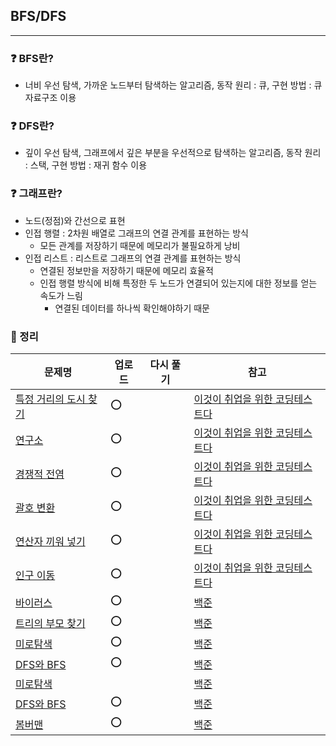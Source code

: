 ## BFS/DFS
-----
### ❓ BFS란?
- 너비 우선 탐색, 가까운 노드부터 탐색하는 알고리즘, 동작 원리 : 큐, 구현 방법 : 큐 자료구조 이용
### ❓ DFS란?
- 깊이 우선 탐색, 그래프에서 깊은 부분을 우선적으로 탐색하는 알고리즘, 동작 원리 : 스택, 구현 방법 : 재귀 함수 이용
### ❓ 그래프란?
- 노드(정점)와 간선으로 표현
- 인접 행렬 : 2차원 배열로 그래프의 연결 관계를 표현하는 방식
  - 모든 관계를 저장하기 때문에 메모리가 불필요하게 낭비
- 인접 리스트 : 리스트로 그래프의 연결 관계를 표현하는 방식
  - 연결된 정보만을 저장하기 때문에 메모리 효율적
  - 인접 행렬 방식에 비해 특정한 두 노드가 연결되어 있는지에 대한 정보를 얻는 속도가 느림
    - 연결된 데이터를 하나씩 확인해야하기 때문
### 🔖 정리
|문제명|업로드|다시 풀기|참고|
|-----|----|----|----|
|[특정 거리의 도시 찾기](https://github.com/soocy0718/python/tree/main/coding_study/BFS_DFS/%EC%9D%B4%EC%BD%94%ED%85%8C_15_%EC%BD%94%EB%93%9C%20%EC%84%A4%EB%AA%85)|⭕||[이것이 취업을 위한 코딩테스트다](https://github.com/ndb796/python-for-coding-test)|
|[연구소](https://github.com/soocy0718/python/blob/main/coding_study/BFS_DFS/%EC%9D%B4%EC%BD%94%ED%85%8C_16_%EC%97%B0%EA%B5%AC%EC%86%8C_0308.py)|⭕||[이것이 취업을 위한 코딩테스트다](https://github.com/ndb796/python-for-coding-test)|
|[경쟁적 전염](https://github.com/soocy0718/python/blob/main/coding_study/BFS_DFS/%EC%9D%B4%EC%BD%94%ED%85%8C_17_%EA%B2%BD%EC%9F%81%EC%A0%81%20%EC%A0%84%EC%97%BC_0308.py)|⭕||[이것이 취업을 위한 코딩테스트다](https://github.com/ndb796/python-for-coding-test)|
|[괄호 변환](https://github.com/soocy0718/python/blob/main/coding_study/BFS_DFS/%EC%9D%B4%EC%BD%94%ED%85%8C_18_%EA%B4%84%ED%98%B8%20%EB%B3%80%ED%99%98_0308.py)|⭕||[이것이 취업을 위한 코딩테스트다](https://github.com/ndb796/python-for-coding-test)|
|[연산자 끼워 넣기](https://github.com/soocy0718/python/blob/main/coding_study/BFS_DFS/%EC%9D%B4%EC%BD%94%ED%85%8C_19_%EC%97%B0%EC%82%B0%EC%9E%90%20%EB%81%BC%EC%9B%8C%20%EB%84%A3%EA%B8%B0_0308.py)|⭕||[이것이 취업을 위한 코딩테스트다](https://github.com/ndb796/python-for-coding-test)|
|[인구 이동](https://github.com/soocy0718/python/blob/main/coding_study/BFS_DFS/%EC%9D%B4%EC%BD%94%ED%85%8C_21_%EC%9D%B8%EA%B5%AC%20%EC%9D%B4%EB%8F%99_0308.py)|⭕||[이것이 취업을 위한 코딩테스트다](https://github.com/ndb796/python-for-coding-test)|
|[바이러스](https://github.com/soocy0718/python/blob/main/coding_study/BFS_DFS/%EB%B0%B1%EC%A4%80_2606_%EB%B0%94%EC%9D%B4%EB%9F%AC%EC%8A%A4_0308.py)|⭕||[백준](https://www.acmicpc.net/problem/2606) |
|[트리의 부모 찾기](https://github.com/soocy0718/python/blob/main/coding_study/BFS_DFS/%EB%B0%B1%EC%A4%80_11725_%ED%8A%B8%EB%A6%AC%EC%9D%98%20%EB%B6%80%EB%AA%A8%20%EC%B0%BE%EA%B8%B0_0308.py)|⭕||[백준](https://www.acmicpc.net/problem/11725) |
|[미로탐색](https://github.com/soocy0718/python/blob/main/coding_study/BFS_DFS/%EB%B0%B1%EC%A4%80_2178_%ED%9A%A8%EC%9C%A8%EC%A0%81%EC%9D%B8%20%ED%95%B4%ED%82%B9_0308.py)|⭕||[백준](https://www.acmicpc.net/problem/2178) |
|[DFS와 BFS](https://github.com/soocy0718/python/blob/main/coding_study/BFS_DFS/%EB%B0%B1%EC%A4%80__1260_DFS%EC%99%80%20BFS_0308.py)|⭕||[백준](https://www.acmicpc.net/problem/1260) |
|[미로탐색]()|||[백준](https://www.acmicpc.net/problem/2178) |
|[DFS와 BFS](https://github.com/soocy0718/python/blob/main/coding_study/BFS_DFS/%EB%B0%B1%EC%A4%80__1260_DFS%EC%99%80%20BFS_0308.py)|⭕||[백준](https://www.acmicpc.net/problem/1260) |
|[봄버맨](https://github.com/soocy0718/python/tree/main/coding_study/BFS_DFS/%EB%B0%B1%EC%A4%80_16918_%EC%BD%94%EB%93%9C%20%EC%84%A4%EB%AA%85)|⭕||[백준](https://www.acmicpc.net/problem/16918) |